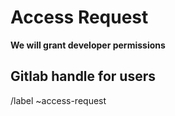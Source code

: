 # Access Request
**We will grant developer permissions**  

## Gitlab handle for users


/label ~access-request
